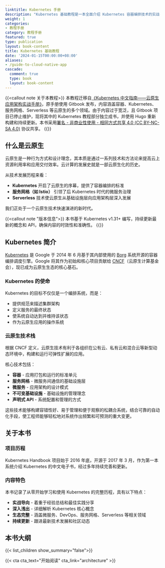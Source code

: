 ```yaml
---
linktitle: Kubernetes 手册
description: "Kubernetes 基础教程是一本全面介绍 Kubernetes 容器编排技术的实战手册。本书从云原生基础概念出发，深入讲解 Kubernetes 的核心架构、关键组件和实际应用，涵盖容器化部署、服务发现、存储管理、网络配置等核心主题。适合想要系统学习 Kubernetes 技术栈的开发者、运维工程师和架构师阅读。" 
weight: 1
categories:
- 教程手册
category: 教程手册
featured: true
type: publication
layout: book-content
title: Kubernetes 基础教程
date: '2024-01-15T00:00:00+08:00'
aliases:
- /guide-to-cloud-native-app
cascade:
  comment: true
  type: book
  layout: book-content
---
```


{{<callout note 关于本教程>}}
本教程迁移自[《Kubernetes 中文指南——云原生应用架构实战手册》](https://github.com/rootsongjc/kubernetes-handbook)，原手册使用 Gitbook 发布，内容涵盖容器、Kubernetes、服务网格、Serverless 等云原生的多个领域。由于内容过于宽泛，且 Gitbook 项目已停止维护，现将其中的 Kubernetes 教程部分独立成书，并使用 Hugo 重新构建和持续更新。本书采用[署名 - 非商业性使用 - 相同方式共享 4.0 (CC BY-NC-SA 4.0)](https://creativecommons.org/licenses/by-nc-sa/4.0/deed.zh) 协议共享。
{{</callout>}}

## 什么是云原生

云原生是一种行为方式和设计理念，其本质是通过一系列技术和方法论来提高云上资源利用率和应用交付效率。云计算的发展史就是一部云原生化的历史。

从技术发展历程来看：

- **Kubernetes** 开启了云原生的序幕，提供了容器编排的标准
- **服务网格（如 Istio）** 引领了后 Kubernetes 时代的微服务治理
- **Serverless** 技术使云原生从基础设施层向应用架构层深入发展

我们正处于一个云原生技术快速演进的新时代。

{{<callout note "版本信息">}}
本书基于 Kubernetes v1.31+ 编写，持续更新最新的概念和 API，确保内容的时效性和准确性。
{{</callout>}}

## Kubernetes 简介

[Kubernetes](https://kubernetes.io) 是 Google 于 2014 年 6 月基于其内部使用的 [Borg](https://research.google.com/pubs/pub43438.html) 系统开源的容器编排调度引擎。Google 将其作为初始和核心项目贡献给 [CNCF](https://cncf.io)（云原生计算基金会），现已成为云原生生态的核心基石。

### Kubernetes 的使命

Kubernetes 的目标不仅仅是一个编排系统，而是：

- 提供规范来描述集群架构
- 定义服务的最终状态
- 使系统自动达到并维持该状态
- 作为云原生应用的操作系统

### 云原生技术栈

根据 CNCF 定义，云原生技术有利于各组织在公有云、私有云和混合云等新型动态环境中，构建和运行可弹性扩展的应用。

核心技术包括：

- **容器** - 应用打包和运行的标准单元
- **服务网格** - 微服务间通信的基础设施层
- **微服务** - 应用架构的设计模式
- **不可变基础设施** - 基础设施的管理理念
- **声明式 API** - 系统配置和管理的方式

这些技术能够构建容错性好、易于管理和便于观察的松耦合系统，结合可靠的自动化手段，使工程师能够轻松地对系统作出频繁和可预测的重大变更。

## 关于本书

### 项目历程

Kubernetes Handbook 项目始于 2016 年底，开源于 2017 年 3 月，作为第一本系统介绍 Kubernetes 的中文电子书，经过多年持续完善和更新。

### 内容特色

本书记录了从零开始学习和使用 Kubernetes 的完整历程，具有以下特点：

- **实战导向** - 着重于经验总结和最佳实践分享
- **深入浅出** - 详细解析 Kubernetes 核心概念
- **生态完整** - 涵盖微服务、DevOps、服务网格、Serverless 等相关领域
- **持续更新** - 跟进最新技术发展和社区动态

## 本书大纲

{{< list_children show_summary="false">}}

{{< cta cta_text="开始阅读" cta_link="architecture" >}}
